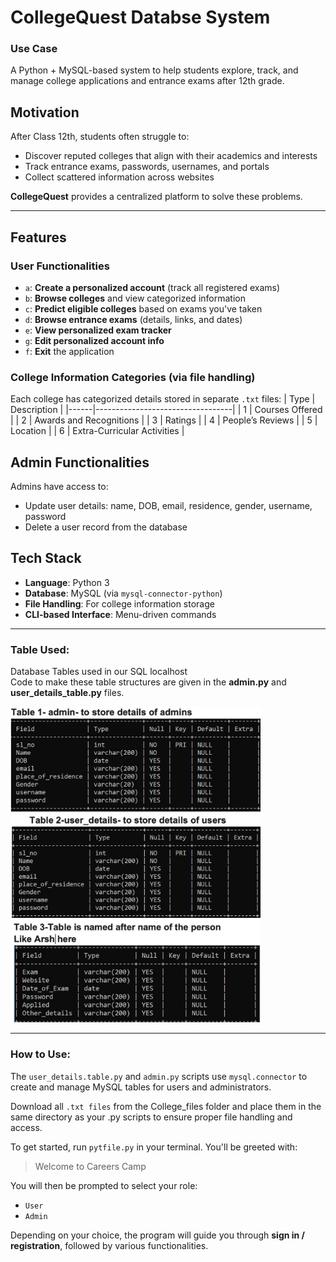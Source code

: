 # CollegeQuest Databse System
### Use Case
A Python + MySQL-based system to help students explore, track, and manage college applications and entrance exams after 12th grade. <br>

## Motivation

After Class 12th, students often struggle to:
- Discover reputed colleges that align with their academics and interests
- Track entrance exams, passwords, usernames, and portals
- Collect scattered information across websites

**CollegeQuest** provides a centralized platform to solve these problems.

---

## Features

### User Functionalities

- `a`: **Create a personalized account** (track all registered exams)
- `b`: **Browse colleges** and view categorized information
- `c`: **Predict eligible colleges** based on exams you've taken
- `d`: **Browse entrance exams** (details, links, and dates)
- `e`: **View personalized exam tracker**
- `g`: **Edit personalized account info**
- `f`: **Exit** the application

### College Information Categories (via file handling)
Each college has categorized details stored in separate `.txt` files:
| Type | Description                      |
|------|----------------------------------|
| 1    | Courses Offered                  |
| 2    | Awards and Recognitions          |
| 3    | Ratings                          |
| 4    | People’s Reviews                 |
| 5    | Location                         |
| 6    | Extra-Curricular Activities      |


## Admin Functionalities

Admins have access to:
- Update user details: name, DOB, email, residence, gender, username, password
- Delete a user record from the database


## Tech Stack

- **Language**: Python 3
- **Database**: MySQL (via `mysql-connector-python`)
- **File Handling**: For college information storage
- **CLI-based Interface**: Menu-driven commands

---

### Table Used:

Database Tables used in our SQL localhost <br>
Code to make these table structures are given in the **admin.py** and **user_details_table.py** files.

<img src="Images/admin.jpeg" width="400"/>
<img src="Images/user.jpeg" width="400"/>
<img src="Images/name.jpeg" width="400"/>

---

### How to Use:
The `user_details.table.py` and `admin.py` scripts use `mysql.connector` to create and manage MySQL tables for users and administrators.

Download all `.txt files` from the College_files folder and place them in the same directory as your .py scripts to ensure proper file handling and access.

To get started, run `pytfile.py` in your terminal. You'll be greeted with:

> Welcome to Careers Camp

You will then be prompted to select your role:

- `User`
- `Admin`

Depending on your choice, the program will guide you through **sign in / registration**, followed by various functionalities.

